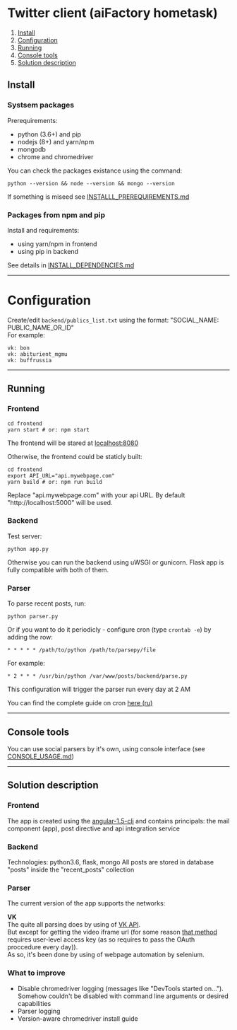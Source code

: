 # Twitter client (aiFactory hometask) 

1. [Install](#Install)
2. [Configuration](#Configuration)
3. [Running](#Running)
4. [Console tools](#Console-tools)
4. [Solution description](#Solution-description)

## Install 

### Systsem packages

Prerequirements:
* python (3.6+) and pip 
* nodejs (8+) and yarn/npm  
* mongodb
* chrome and chromedriver

You can check the packages existance using the command:
```
python --version && node --version && mongo --version
```

If something is miseed see [INSTALLL_PREREQUIREMENTS.md](INSTALL_PREREQUIREMENTS.md)

### Packages from npm and pip

Install and requirements:
* using yarn/npm in frontend 
* using pip in backend

See details in [INSTALL_DEPENDENCIES.md](INSTALL_DEPENDENCIES.md)

--- 

# Configuration

Create/edit `backend/publics_list.txt` using the format: "SOCIAL_NAME: PUBLIC_NAME_OR_ID"  
For example:  
```
vk: bon
vk: abiturient_mgmu
vk: buffrussia
```

---

## Running

### Frontend

```
cd frontend  
yarn start # or: npm start
```

The frontend will be stared at [localhost:8080](http://localhost:8080)

Otherwise, the frontend could be staticly built:
```
cd frontend
export API_URL="api.mywebpage.com"
yarn build # or: npm run build
```
Replace "api.mywebpage.com" with your api URL. By default "http://localhost:5000" will be used. 

### Backend
Test server:
```
python app.py
```

Otherwise you can run the backend using uWSGI or gunicorn. Flask app is fully compatible with both of them.

### Parser
To parse recent posts, run:
```
python parser.py
```

Or if you want to do it periodicly - configure cron (type `crontab -e`) by adding the row:
```
* * * * * /path/to/python /path/to/parsepy/file
```

For example:
```
* 2 * * * /usr/bin/python /var/www/posts/backend/parse.py
```
This configuration will trigger the parser run every day at 2 AM

You can find the complete guide on cron [here (ru)](https://www.shellhacks.com/ru/crontab-format-cron-job-examples-linux/)

---

## Console tools

You can use social parsers by it's own, using console interface (see [CONSOLE_USAGE.md](CONSOLE_USAGE.md))

---

## Solution description

### Frontend

The app is created using the [angular-1.5-cli](https://www.npmjs.com/package/angular-1.5-cli) and contains principals: the mail component (app), post directive and api integration service  

### Backend

Technologies: python3.6, flask, mongo
All posts are stored in database "posts" inside the "recent_posts" collection

### Parser

The current version of the app supports the networks: 

**VK**   
The quite all parsing does by using of [VK API](https://vk.com/dev/manuals).  
But except for getting the video iframe url (for some reason [that method](https://vk.com/dev/video.get) requires user-level access key (as so requires to pass the OAuth proccedure every day)).  
As so, it's been done by using of webpage automation by selenium.   

### What to improve

* Disable chromedriver logging (messages like "DevTools started on..."). Somehow couldn't be disabled with command line arguments or desired capabilities
* Parser logging
* Version-aware chromedriver install guide